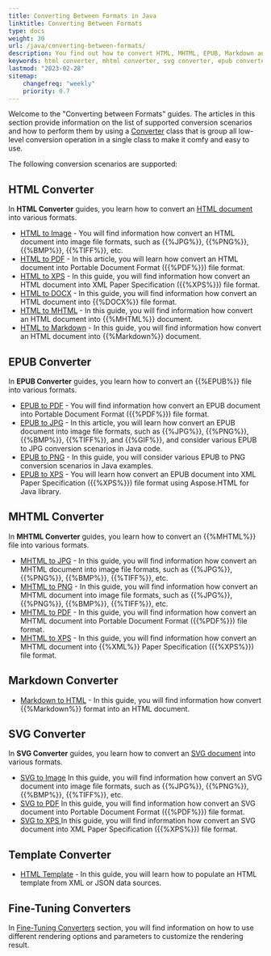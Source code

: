 ```yaml
---
title: Converting Between Formats in Java
linktitle: Converting Between Formats
type: docs
weight: 30
url: /java/converting-between-formats/
description: You find out how to convert HTML, MHTML, EPUB, Markdown and SVG files to other formats using Aspose.HTML for Java library.
keywords: html converter, mhtml converter, svg converter, epub converter, markdown converter, convert files
lastmod: "2023-02-28"
sitemap:
    changefreq: "weekly"
    priority: 0.7
---
```


Welcome to the "Converting between Formats" guides. The articles in this section provide information on the list of supported conversion scenarios and how to perform them by using a [Converter](https://reference.aspose.com/html/java/com.aspose.html/package-frame) class that is group all low-level conversion operation in a single class to make it comfy and easy to use.

The following conversion scenarios are supported:

## **HTML Converter**

In **HTML Converter** guides, you learn how to convert an [HTML document](https://reference.aspose.com/html/java/com.aspose.html/HTMLDocument) into various formats.

* [HTML to Image](/html/java/convert-html-to-image/) - You will find information how convert an HTML document into image file formats, such as {{%JPG%}}, {{%PNG%}}, {{%BMP%}}, {{%TIFF%}}, etc.
* [HTML to PDF](/html/java/convert-html-to-pdf/) - In this article, you will learn how convert an HTML document into Portable Document Format ({{%PDF%}}) file format.
* [HTML to XPS](/html/java/convert-html-to-xps/) - In this guide, you will find information how convert an HTML document into XML Paper Specification ({{%XPS%}}) file format.
* [HTML to DOCX](/html/java/convert-html-to-docx/) - In this guide, you will find information how convert an HTML document into {{%DOCX%}} file format.
* [HTML to MHTML](/html/java/convert-html-to-mhtml/) - In this guide, you will find information how convert an HTML document into {{%MHTML%}} document.
* [HTML to Markdown](/html/java/convert-html-to-markdown/) - In this guide, you will find information how convert an HTML document into {{%Markdown%}} document.

## **EPUB Converter**

In **EPUB Converter** guides, you learn how to convert an {{%EPUB%}} file into various formats.

* [EPUB to PDF](/html/java/convert-epub-to-pdf/) - You will find information how convert an EPUB document into Portable Document Format ({{%PDF%}}) file format.
* [EPUB to JPG](/html/java/convert-epub-to-jpg/) -  In this article, you will learn how convert an EPUB document into image file formats, such as {{%JPG%}}, {{%PNG%}}, {{%BMP%}}, {{%TIFF%}}, and {{%GIF%}}, and consider various EPUB to JPG conversion scenarios in Java code.
* [EPUB to PNG](/html/java/convert-epub-to-png/) - In this guide, you will consider various EPUB to PNG conversion scenarios in Java examples.
* [EPUB to XPS](/html/java/converting-between-formats/epub-to-xps-conversion/) - You will learn how convert an EPUB document into XML Paper Specification ({{%XPS%}}) file format using Aspose.HTML for Java library.

## **MHTML Converter**

In **MHTML Converter** guides, you learn how to convert an {{%MHTML%}} file into various formats.

* [MHTML to JPG](/html/java/convert-mhtml-to-jpg/) - In this guide, you will find information how convert an MHTML document into image file formats, such as {{%JPG%}}, {{%PNG%}}, {{%BMP%}}, {{%TIFF%}}, etc.
* [MHTML to PNG](/html/java/convert-mhtml-to-png/) - In this guide, you will find information how convert an MHTML document into image file formats, such as {{%JPG%}}, {{%PNG%}}, {{%BMP%}}, {{%TIFF%}}, etc.
* [MHTML to PDF](/html/java/converting-between-formats/mhtml-to-pdf-conversion/) - In this guide, you will find information how convert an MHTML document into Portable Document Format ({{%PDF%}}) file format.
* [MHTML to XPS](/html/java/converting-between-formats/mhtml-to-xps-conversion/) - In this guide, you will find information how convert an MHTML document into {{%XML%}} Paper Specification ({{%XPS%}}) file format.

## **Markdown Converter**

* [Markdown to HTML](/html/java/convert-markdown-to-html/) - In this guide, you will find information how convert {{%Markdown%}} format into an HTML document.

## **SVG Converter**

In **SVG Converter** guides, you learn how to convert an [SVG document](https://reference.aspose.com/html/java/com.aspose.html.dom.svg/SVGDocument) into various formats.

* [SVG to Image](/html/java/converting-between-formats/svg-to-image-conversion/)
  In this guide, you will find information how convert an SVG document into image file formats, such as {{%JPG%}}, {{%PNG%}}, {{%BMP%}}, {{%TIFF%}}, etc.
* [SVG to PDF](/html/java/converting-between-formats/svg-to-pdf-conversion/)
  In this guide, you will find information how convert an SVG document into Portable Document Format ({{%PDF%}}) file format.
* [SVG to XPS ](/html/java/converting-between-formats/svg-to-xps-conversion/)
  In this guide, you will find information how convert an SVG document into XML Paper Specification ({{%XPS%}}) file format.


## **Template Converter**

* [HTML Template](/html/java/converting-between-formats/html-template/) - In this guide, you will learn how to populate an HTML template from XML or JSON data sources.

## **Fine-Tuning Converters**

In [Fine-Tuning Converters](/html/java/converting-between-formats/fine-tuning-converters/) section, you will find information on how to use different rendering options and parameters to customize the rendering result.